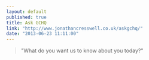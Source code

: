 ```yaml
---
layout: default
published: true
title: Ask GCHQ
link: "http://www.jonathancresswell.co.uk/askgchq/"
date: "2013-06-23 11:11:00"
---
```


> "What do you want us to know about you today?"
